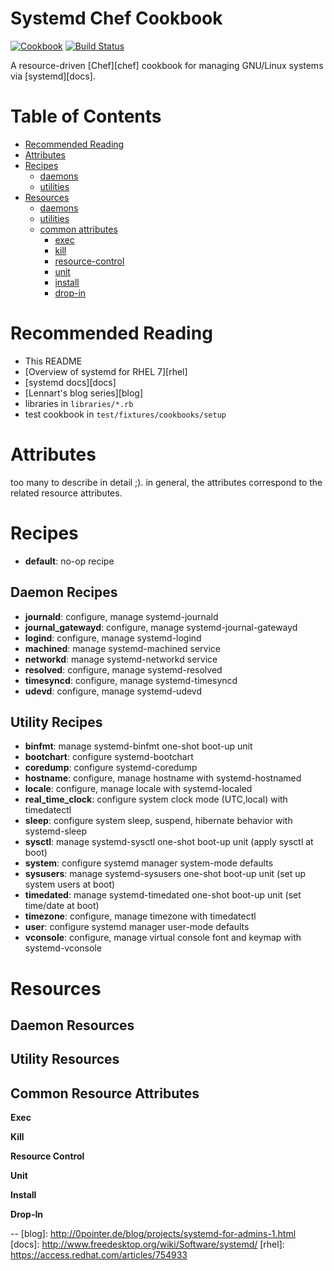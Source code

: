 Systemd Chef Cookbook
=====================

[![Cookbook](http://img.shields.io/cookbook/v/systemd.svg)](https://github.com/nathwill/chef-systemd)
[![Build Status](https://travis-ci.org/nathwill/chef-systemd.svg?branch=master)](https://travis-ci.org/nathwill/chef-systemd)

A resource-driven [Chef][chef] cookbook for managing GNU/Linux systems via [systemd][docs].

<a name="toc">Table of Contents</a>
===================================

 - [Recommended Reading](#recommended-reading)
 - [Attributes](#attributes)
 - [Recipes](#recipes)
   - [daemons](#daemon-recipes)
   - [utilities](#utility-recipes)
 - [Resources](#resources)
   - [daemons](#daemon-resources)
   - [utilities](#utility-resources)
   - [common attributes](#common-resource-attributes)
     - [exec](#common-exec)
     - [kill](#common-kill)
     - [resource-control](#common-resource-control)
     - [unit](#common-unit)
     - [install](#common-install)
     - [drop-in](#common-drop-in)

<a name="recommended-reading">Recommended Reading</a>
=====================================================

 - This README
 - [Overview of systemd for RHEL 7][rhel]
 - [systemd docs][docs]
 - [Lennart's blog series][blog]
 - libraries in `libraries/*.rb`
 - test cookbook in `test/fixtures/cookbooks/setup`

<a name="attributes">Attributes</a>
===================================

too many to describe in detail ;).
in general, the attributes correspond to the related resource attributes.

<a name="recipes">Recipes</a>
=============================

 - **default**: no-op recipe

<a name="daemon-recipes">Daemon Recipes</a>
-------------------------------------------

 - **journald**: configure, manage systemd-journald
 - **journal\_gatewayd**: configure, manage systemd-journal-gatewayd
 - **logind**: configure, manage systemd-logind
 - **machined**: manage systemd-machined service
 - **networkd**: manage systemd-networkd service
 - **resolved**: configure, manage systemd-resolved
 - **timesyncd**: configure, manage systemd-timesyncd
 - **udevd**: configure, manage systemd-udevd

<a name="utility-recipes">Utility Recipes</a>
---------------------------------------------

 - **binfmt**: manage systemd-binfmt one-shot boot-up unit
 - **bootchart**: configure systemd-bootchart
 - **coredump**: configure systemd-coredump
 - **hostname**: configure, manage hostname with systemd-hostnamed
 - **locale**: configure, manage locale with systemd-localed
 - **real\_time\_clock**: configure system clock mode (UTC,local) with timedatectl
 - **sleep**: configure system sleep, suspend, hibernate behavior with systemd-sleep
 - **sysctl**: manage systemd-sysctl one-shot boot-up unit (apply sysctl at boot)
 - **system**: configure systemd manager system-mode defaults
 - **sysusers**: manage systemd-sysusers one-shot boot-up unit (set up system users at boot)
 - **timedated**: manage systemd-timedated one-shot boot-up unit (set time/date at boot)
 - **timezone**: configure, manage timezone with timedatectl
 - **user**: configure systemd manager user-mode defaults
 - **vconsole**: configure, manage virtual console font and keymap with systemd-vconsole

<a name="resources"></a>Resources
=================================

<a name="daemon-resources"></a>Daemon Resources
-----------------------------------------------



<a name="utility-resources"></a>Utility Resources
-------------------------------------------------



<a name="common-resource-attributes"></a>Common Resource Attributes
-------------------------------------------------------------------

<a name="common-exec"></a>**Exec**

<a name="common-kill"></a>**Kill**

<a name="common-resource-control"></a>**Resource Control**

<a name="common-unit"></a>**Unit**

<a name="common-install"></a>**Install**

<a name="common-drop-in"></a>**Drop-In**

--
[blog]: http://0pointer.de/blog/projects/systemd-for-admins-1.html
[docs]: http://www.freedesktop.org/wiki/Software/systemd/
[rhel]: https://access.redhat.com/articles/754933
